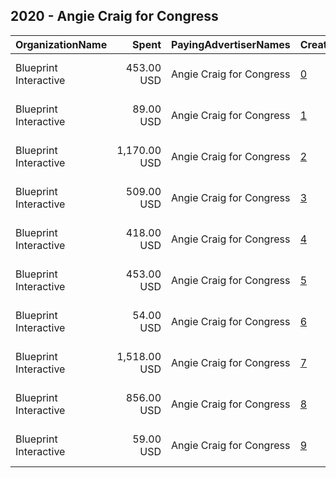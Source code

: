 ## 2020 - Angie Craig for Congress 
|OrganizationName|Spent|PayingAdvertiserNames|CreativeUrls|Impressions|Genders|AgeBrackets|CountryCodes|BillingAddresses|CandidateBallotInformation|
|:---|---:|:---|:---|---:|:---|:---|:---|:---|:---|
|Blueprint Interactive|453.00 USD|Angie Craig for Congress|[0](https://www.snap.com/political-ads/asset/6944985c85defb0cb15f33121f5ae7418afa2240d7819274ac89d7a0b30eb607?mediaType=mp4)|86,400|MALE|18-28|united states|"1730 Rhode Island Ave NW Suite 1014,Washington,20036,US"|Angie Craig for Congress|
|Blueprint Interactive|89.00 USD|Angie Craig for Congress|[1](https://www.snap.com/political-ads/asset/0477c3784abfa750d4ac731c6ad38617ac0dd939875c9803813bc807f97cf1c2?mediaType=mp4)|30,336||30-|united states|"1730 Rhode Island Ave NW Suite 1014,Washington,20036,US"|Angie Craig for Congress|
|Blueprint Interactive|1,170.00 USD|Angie Craig for Congress|[2](https://www.snap.com/political-ads/asset/8bc6e3361a80ec5d39e72a028278c40e845997cb4759ce88d0fd8815b3c0d8de?mediaType=mp4)|205,645|MALE|18-28|united states|"1730 Rhode Island Ave NW Suite 1014,Washington,20036,US"|Angie Craig for Congress|
|Blueprint Interactive|509.00 USD|Angie Craig for Congress|[3](https://www.snap.com/political-ads/asset/c3cfcff40fd8f6600db4ff1884163e789723ec0e08a636328961f0e1c6aaac6d?mediaType=mp4)|113,011|MALE|18-28|united states|"1730 Rhode Island Ave NW Suite 1014,Washington,20036,US"|Angie Craig for Congress|
|Blueprint Interactive|418.00 USD|Angie Craig for Congress|[4](https://www.snap.com/political-ads/asset/85f90f0d9e7346071f2b205d1d34e152d6931ade2a022de46bd177c7f05bda3d?mediaType=mp4)|80,488|MALE|18-28|united states|"1730 Rhode Island Ave NW Suite 1014,Washington,20036,US"|Angie Craig for Congress|
|Blueprint Interactive|453.00 USD|Angie Craig for Congress|[5](https://www.snap.com/political-ads/asset/bb8db95c572d48bb4d1e73ebaad1f11906bcc18d108459e24fcceacb0811209e?mediaType=mp4)|87,659|MALE|18-28|united states|"1730 Rhode Island Ave NW Suite 1014,Washington,20036,US"|Angie Craig for Congress|
|Blueprint Interactive|54.00 USD|Angie Craig for Congress|[6](https://www.snap.com/political-ads/asset/c4342f0bd75c6025183a627bead81ea507d6a78bd5322109ac87cd81b4e173d1?mediaType=mp4)|20,470||30-|united states|"1730 Rhode Island Ave NW Suite 1014,Washington,20036,US"|Angie Craig for Congress|
|Blueprint Interactive|1,518.00 USD|Angie Craig for Congress|[7](https://www.snap.com/political-ads/asset/884e7593449e82d47f0a6afc7cce354e17d5cd1ec158583a30a66dfcca6acf6e?mediaType=mp4)|281,159|MALE|18-28|united states|"1730 Rhode Island Ave NW Suite 1014,Washington,20036,US"|Angie Craig for Congress|
|Blueprint Interactive|856.00 USD|Angie Craig for Congress|[8](https://www.snap.com/political-ads/asset/f7956f9703148f6fde1a277a31a660813bfd6725d405d14f9a17ad65b24da874?mediaType=mp4)|166,177|MALE|18-28|united states|"1730 Rhode Island Ave NW Suite 1014,Washington,20036,US"|Angie Craig for Congress|
|Blueprint Interactive|59.00 USD|Angie Craig for Congress|[9](https://www.snap.com/political-ads/asset/c4ec3183a4fa23ed28db0559273d5da478ce78cece30faa0c5952f3525150c5f?mediaType=mp4)|21,694||30-|united states|"1730 Rhode Island Ave NW Suite 1014,Washington,20036,US"|Angie Craig for Congress|
